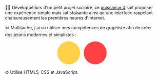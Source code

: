 <p>👨‍🎓 Développé lors d'un petit projet scolaire, ce <a href="https://fr.wikipedia.org/wiki/Puissance_4">puissance 4</a> sait proposer une expérience simple mais satisfaisante ainsi qu'une interface rappelant chaleureusement les premières heures d'Internet.</p>

<p>📊 Multitache, j'ai su utiliser mes compétences de graphiste afin de créer des jetons modernes et simplistes :</p>

<p align="center">
  <img alt="Jeton jaune" src="https://github.com/thisissupposedtobeaprofessionalaccount/LowEffortPuissance4/blob/main/data/jetonjaune.png" height=75>
&nbsp
  <img alt="Jeton jaune" src="https://github.com/thisissupposedtobeaprofessionalaccount/LowEffortPuissance4/blob/main/data/jetonrouge.png" height=75>
</p>

<p>⚙ Utilise HTML5, CSS et JavaScript.</p>
